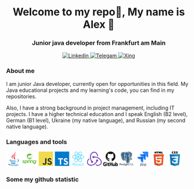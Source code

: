 <div id="header" align="center">
    <h1>Welcome to my repo👋, My name is Alex 🙂</h1>
    <h3>Junior java developer from Frankfurt am Main</h3>

<a href="https://www.linkedin.com/in/oleksii-nesterov-901769128/">
    <img src="https://img.shields.io/badge/LinkedIn-blue?style=for-the-badge&logo=linkedin&logoColor=white" alt="Linkedin"/>
</a>
<a href="https://t.me/OleksiiNesterov">
    <img src="https://img.shields.io/badge/Telegram-blue?style=for-the-badge&logo=telegram&logoColor=white" alt="Telegam"/>
</a>
<a href="https://www.xing.com/profile/Oleksii_Nesterov2/cv">
    <img src="https://img.shields.io/badge/Xing-green?style=for-the-badge&logo=xing&logoColor=white" alt="Xing"/>
</a>

</div>
<h3 align="left">About me</h3>
<p align="left">
I am junior Java developer, currently open for opportunities in this field. My Java educational projects and my learning's code, you can find in my repositories.
</p>
<p>Also, I have a strong background in project management, including IT projects. I have a higher technical education and I speak English (B2 level), German (B1 level), Ukraine (my native language), and Russian (my second native language).
</p>
<!-- <p>
I believe that my combination of skills and experience make me a valuable asset to any team or project. If you would like to get in touch, you can always reach me via email: nesterov.alexsey@gmail.com 
</p> -->
<h3 align="left">Languages and tools</h3>
<div align="left">
<img src="https://github.com/devicons/devicon/blob/v2.15.1/icons/java/java-original.svg" title="java" width="40" height="40" backgroundcolor="white">
<img src="https://github.com/devicons/devicon/blob/v2.15.1/icons/spring/spring-original-wordmark.svg" title="java" width="40" height="40" backgroundcolor="white">
<img src="https://github.com/devicons/devicon/blob/v2.15.1/icons/javascript/javascript-original.svg" title="java" width="40" height="40" backgroundcolor="white">
<img src="https://github.com/devicons/devicon/blob/v2.15.1/icons/typescript/typescript-original.svg" title="java" width="40" height="40" backgroundcolor="white">
<img src="https://github.com/devicons/devicon/blob/v2.15.1/icons/react/react-original-wordmark.svg" title="java" width="40" height="40" backgroundcolor="white">
<img src="https://github.com/devicons/devicon/blob/v2.15.1/icons/redux/redux-original.svg" title="java" width="40" height="40" backgroundcolor="white">
<img src="https://github.com/devicons/devicon/blob/v2.15.1/icons/github/github-original-wordmark.svg" title="java" width="40" height="40" backgroundcolor="white">
<img src="https://github.com/devicons/devicon/blob/v2.15.1/icons/postgresql/postgresql-original-wordmark.svg" title="java" width="40" height="40" backgroundcolor="white">
<img src="https://github.com/devicons/devicon/blob/v2.15.1/icons/jira/jira-original-wordmark.svg" title="java" width="40" height="40" backgroundcolor="white">
<img src="https://github.com/devicons/devicon/blob/v2.15.1/icons/html5/html5-original-wordmark.svg" title="java" width="40" height="40" backgroundcolor="white">
<img src="https://github.com/devicons/devicon/blob/v2.15.1/icons/css3/css3-original-wordmark.svg" title="java" width="40" height="40" backgroundcolor="white">
</div>
<h3 align="left">Some my github statistic</h3>
<div align="center">
<img float="left" height=155px src="https://github-profile-summary-cards.vercel.app/api/cards/profile-details?username=NesterovAlexsey&theme=github_dark" alt=""/>
<img float="left" height=155px src="https://github-profile-summary-cards.vercel.app/api/cards/most-commit-language?username=NesterovAlexsey&theme=github_dark" alt=""/>
</div>

<!--
**NesterovAlexsey/NesterovAlexsey** is a ✨ _special_ ✨ repository because its `README.md` (this file) appears on your GitHub profile.

Here are some ideas to get you started:

- 🔭 I’m currently working on ...
- 🌱 I’m currently learning ...
- 👯 I’m looking to collaborate on ...
- 🤔 I’m looking for help with ...
- 💬 Ask me about ...
- 📫 How to reach me: ...
- 😄 Pronouns: ...
- ⚡ Fun fact: ...
-->
